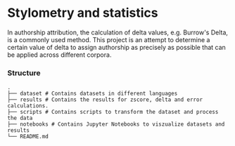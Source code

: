 # Stylometry and statistics

In authorship attribution, the calculation of delta values, e.g. Burrow's Delta, is a commonly used method. This project is an attempt to determine a certain value of delta to assign authorship as precisely as possible that can be applied across different corpora.


### Structure

    .
    ├── dataset # Contains datasets in different languages
    ├── results # Contains the results for zscore, delta and error calculations.
    ├── scripts # Contains scripts to transform the dataset and process the data
    ├── notebooks # Contains Jupyter Notebooks to viszualize datasets and results
    └── README.md
